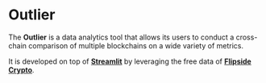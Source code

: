 # Outlier

The **Outlier** is a data analytics tool that allows its users to conduct a cross-chain comparison of multiple blockchains on a wide variety of metrics.

It is developed on top of **[Streamlit](https://streamlit.io)** by leveraging the free data of **[Flipside Crypto](https://flipsidecrypto.xyz)**.
